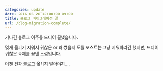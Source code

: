 ```yaml
---
categories: update
date: 2016-06-28T12:00:00+09:00
title: 블로그 마이그레이션 끝
url: /blog-migration-complete/
---
```


기나긴 블로그 이주를 드디어 끝냈습니다.

몇개 옮기기 지워서 귀찮은 or 왜 썼을지 모를 포스트는 그냥 지워버리긴 했지만, 드디어 귀찮은 숙제를 끝낸 느낌입니다.

이젠 진짜 블로그 옮기지 말아야지....
